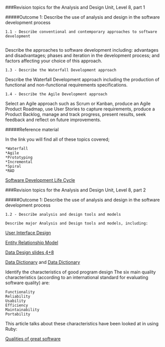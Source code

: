 ###Revision topics for the Analysis and Design Unit, Level 8, part 1

#####Outcome 1: Describe the use of analysis and design in the software development process

```
1.1 - Describe conventional and contemporary approaches to software development
	
```

Describe the approaches to software development including: advantages and disadvantages; phases and iteration in the development process; and factors affecting your choice of this approach.

```
1.3 - Describe the Waterfall Development approach

```

Describe the Waterfall Development approach including the production of functional and non-functional requirements specifications.

```
1.4 - Describe the Agile Development approach
```

Select an Agile approach such as Scrum or Kanban, produce an Agile Product Roadmap, use User Stories to capture requirements, produce a Product Backlog, manage and track progress, present results, seek feedback and reflect on future improvements.


#####Reference material

In the link you will find all of these topics covered;

	*Waterfall
	*Agile
	*Prototyping
	*Incremental
	*Spiral
	*RAD

	
[Software Development Life Cycle](http://www.tutorialspoint.com/sdlc/index.htm)



###Revision topics for the Analysis and Design Unit, Level 8, part 2



#####Outcome 1: Describe the use of analysis and design in the software development process

```
1.2 - Describe analysis and design tools and models

Describe major Analysis and Design tools and models, including: 
``` 
[User Interface Design](http://www.usability.gov/what-and-why/user-interface-design.html)

[Entity Relationship Model](http://www.webopedia.com/TERM/E/entity_relationship_diagram.html)

[Data Design slides 4+8](http://www.peter-lo.com/Teaching/CS213/L04.pdf)

[Data Dictionary](http://www.cs.unb.ca/profs/fritz/cs3503/dd.htm) and [Data Dictionary](https://blog.udemy.com/data-dictionary-example)


Identify the characteristics of good program design
The six main quality characteristics (according to an international standard for evaluating software quality) are:

```
Functionality
Reliability
Usability
Efficiency
Maintainability
Portability
```

This article talks about these characteristics have been looked at in using Ruby:

[Qualities of great software](https://practicingruby.com/articles/qualities-of-great-software)  


